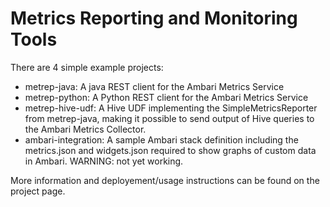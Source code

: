 # Metrics Reporting and Monitoring Tools

There are 4 simple example projects:

* metrep-java: A java REST client for the Ambari Metrics Service
* metrep-python: A Python REST client for the Ambari Metrics Service
* metrep-hive-udf: A Hive UDF implementing the SimpleMetricsReporter from
  metrep-java, making it possible to send output of Hive queries to the Ambari
  Metrics Collector.
* ambari-integration: A sample Ambari stack definition including the
  metrics.json and widgets.json required to show graphs of custom data in
  Ambari. WARNING: not yet working.

More information and deployement/usage instructions can be found on the project
page.


